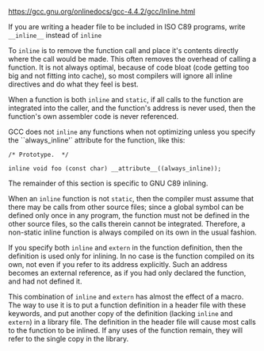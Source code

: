 https://gcc.gnu.org/onlinedocs/gcc-4.4.2/gcc/Inline.html

If you are writing a header file to be included in ISO C89 programs, write `__inline__` instead of `inline`

To `inline` is to remove the function call and place it's contents directly where the call would be made.
This often removes the overhead of calling a function.
It is not always optimal, because of code bloat (code getting too big and not fitting into cache),
so most compilers will ignore all inline directives and do what they feel is best.

When a function is both `inline` and `static`, if all calls to the function are integrated into the caller, and the function's
address is never used, then the function's own assembler code is never referenced.

GCC does not `inline` any functions when not optimizing unless you specify the ``always_inline'` attribute for the function, like this:

`/* Prototype.  */`

`inline void foo (const char) __attribute__((always_inline));`

The remainder of this section is specific to GNU C89 inlining.

When an `inline` function is not `static`, then the compiler must assume that there may be calls from other source files; since a global symbol can be defined only once in any program, the function must not be defined in the other source files, so the calls therein cannot be integrated. Therefore, a non-static inline function is always compiled on its own in the usual fashion.

If you specify both `inline` and `extern` in the function definition, then the definition is used only for inlining. In no case is the function compiled on its own, not even if you refer to its address explicitly. Such an address becomes an external reference, as if you had only declared the function, and had not defined it.

This combination of `inline` and `extern` has almost the effect of a macro. The way to use it is to put a function definition in a header file with these keywords, and put another copy of the definition (lacking `inline` and `extern`) in a library file. The definition in the header file will cause most calls to the function to be inlined. If any uses of the function remain, they will refer to the single copy in the library.
